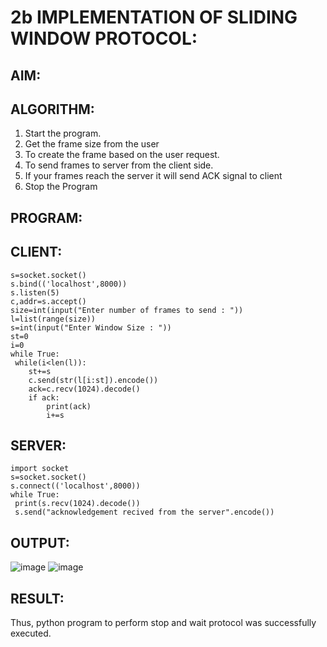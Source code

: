 # 2b IMPLEMENTATION OF SLIDING WINDOW PROTOCOL:
## AIM:
## ALGORITHM:
1. Start the program.
2. Get the frame size from the user
3. To create the frame based on the user request.
4. To send frames to server from the client side.
5. If your frames reach the server it will send ACK signal to client
6. Stop the Program
## PROGRAM:
## CLIENT:
```
s=socket.socket()
s.bind(('localhost',8000))
s.listen(5)
c,addr=s.accept()
size=int(input("Enter number of frames to send : "))
l=list(range(size))
s=int(input("Enter Window Size : "))
st=0
i=0
while True:
 while(i<len(l)):
    st+=s
    c.send(str(l[i:st]).encode())
    ack=c.recv(1024).decode()
    if ack:
        print(ack)
        i+=s
```
## SERVER:
```
import socket
s=socket.socket()
s.connect(('localhost',8000))
while True: 
 print(s.recv(1024).decode())
 s.send("acknowledgement recived from the server".encode())
```
## OUTPUT:
![image](https://github.com/MANIKUMARDK/2b_SLIDING_WINDOW_PROTOCOL/assets/147215581/d2baa707-f999-49e5-a51d-939f18e65921)
![image](https://github.com/MANIKUMARDK/2b_SLIDING_WINDOW_PROTOCOL/assets/147215581/b86f4ac3-7eda-4513-bae9-2dc7462f3e0c)

## RESULT:
Thus, python program to perform stop and wait protocol was successfully executed.
